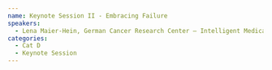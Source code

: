 ```yaml
---
name: Keynote Session II - Embracing Failure
speakers:
  - Lena Maier-Hein, German Cancer Research Center – Intelligent Medical Systems
categories:
  - Cat D
  - Keynote Session
---
```


